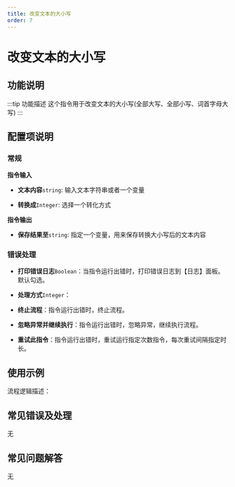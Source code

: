 ```yaml
---
title: 改变文本的大小写
order: 7
---
```


# 改变文本的大小写

## 功能说明

:::tip 功能描述
这个指令用于改变文本的大小写(全部大写、全部小写、词首字母大写)
:::

## 配置项说明

### 常规

**指令输入**

- **文本内容**`string`: 输入文本字符串或者一个变量

- **转换成**`Integer`: 选择一个转化方式


**指令输出**

- **保存结果至**`string`: 指定一个变量，用来保存转换大小写后的文本内容

### 错误处理

- **打印错误日志**`Boolean`：当指令运行出错时，打印错误日志到【日志】面板。默认勾选。

- **处理方式**`Integer`：

 - **终止流程**：指令运行出错时，终止流程。

 - **忽略异常并继续执行**：指令运行出错时，忽略异常，继续执行流程。

 - **重试此指令**：指令运行出错时，重试运行指定次数指令，每次重试间隔指定时长。

## 使用示例

流程逻辑描述：

## 常见错误及处理

无

## 常见问题解答

无

